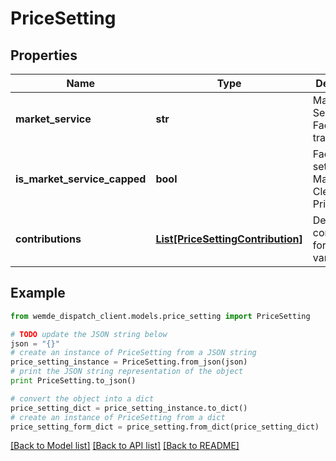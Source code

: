 # PriceSetting


## Properties

Name | Type | Description | Notes
------------ | ------------- | ------------- | -------------
**market_service** | **str** | Market Service the Facility is trading into. | [optional] 
**is_market_service_capped** | **bool** | Facility that set the Market Clearing Price | [optional] 
**contributions** | [**List[PriceSettingContribution]**](PriceSettingContribution.md) | Details of contributions for each variable | [optional] 

## Example

```python
from wemde_dispatch_client.models.price_setting import PriceSetting

# TODO update the JSON string below
json = "{}"
# create an instance of PriceSetting from a JSON string
price_setting_instance = PriceSetting.from_json(json)
# print the JSON string representation of the object
print PriceSetting.to_json()

# convert the object into a dict
price_setting_dict = price_setting_instance.to_dict()
# create an instance of PriceSetting from a dict
price_setting_form_dict = price_setting.from_dict(price_setting_dict)
```
[[Back to Model list]](../README.md#documentation-for-models) [[Back to API list]](../README.md#documentation-for-api-endpoints) [[Back to README]](../README.md)


